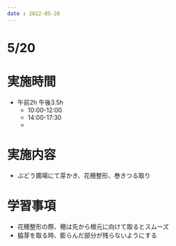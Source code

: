 ```yaml
---
date : 2022-05-20
---
```

# 5/20

# 実施時間

- 午前2h 午後3.5h
    - 10:00-12:00
    - 14:00-17:30
    - 

# 実施内容

- ぶどう圃場にて芽かき、花穂整形、巻きつる取り

# 学習事項

- 花穂整形の際、穂は先から根元に向けて取るとスムーズ
- 脇芽を取る時、膨らんだ部分が残らないようにする